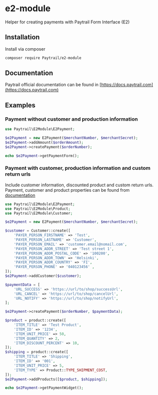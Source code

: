 # e2-module
Helper for creating payments with Paytrail Form Interface (E2)

## Installation
Install via composer

```bash
composer require Paytrail/e2-module
```

## Documentation

Paytrail official documentation can be found in [https://docs.paytrail.com](https://docs.paytrail.com)

## Examples

### Payment without customer and production information

```php
use Paytrail\E2Module\E2Payment;

$e2Payment = new E2Payment($merchantNumber, $merchantSecret);
$e2Payment->addAmount($orderAmount);
$e2Payment->createPayment($orderNumber);

echo $e2Payment->getPaymentForm();
```

### Payment with customer, production information and custom return urls

Include customer information, discounted product and custom return urls.
Payment, customer and product properties can be found from [documentation](https://docs.paytrail.com)

```php
use Paytrail\E2Module\E2Payment;
use Paytrail\E2Module\Product;
use Paytrail\E2Module\Customer;

$e2Payment = new E2Payment($merchantNumber, $merchantSecret);

$customer = Customer::create([
    'PAYER_PERSON_FIRSTNAME' => 'Test',
    'PAYER_PERSON_LASTNAME' => 'Customer',
    'PAYER_PERSON_EMAIL' => 'customer.email@nomail.com',
    'PAYER_PERSON_ADDR_STREET' => 'Test street 1',
    'PAYER_PERSON_ADDR_POSTAL_CODE' => '100200',
    'PAYER_PERSON_ADDR_TOWN' => 'Helsinki',
    'PAYER_PERSON_ADDR_COUNTRY' => 'FI',
    'PAYER_PERSON_PHONE' => '040123456' ,
]);
$e2Payment->addCustomer($customer);

$paymentData = [
    'URL_SUCCESS' => 'https://url/to/shop/successUrl',
    'URL_CANCEL' => 'https://url/to/shop/cancelUrl',
    'URL_NOTIFY' => 'https://url/to/shop/notifyUrl',
];

$e2Payment->createPayment($orderNumber, $paymentData);

$product = product::create([
    'ITEM_TITLE' => 'Test Product',
    'ITEM_ID' => '1234',
    'ITEM_UNIT_PRICE' => 50,
    'ITEM_QUANTITY' => 2,
    'ITEM_DISCOUNT_PERCENT' => 10,
]);
$shipping = product::create([
    'ITEM_TITLE' => 'Shipping',
    'ITEM_ID' => '001',
    'ITEM_UNIT_PRICE' => 5,
    'ITEM_TYPE' => Product::TYPE_SHIPMENT_COST,
]);
$e2Payment->addProducts([$product, $shipping]);

echo $e2Payment->getPaymentWidget();
```